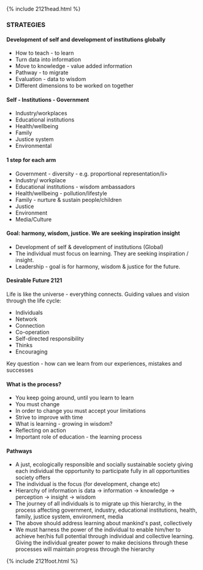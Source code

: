 {% include 2121head.html %}<!--  Add content here   Add content here   Add content here --><!--  Add content here   Add content here   Add content here --><h3>STRATEGIES</h3><h4>Development of self and development of institutions globally</h4><ul>	<li>How to teach - to learn</li>	<li>Turn data into information</li>	<li>Move to knowledge - value added information</li>	<li>Pathway - to migrate</li>	<li>Evaluation - data to wisdom</li>	<li>Different dimensions to be worked on together</li></ul><h4>Self - Institutions - Government</h4><ul>	<li>Industry/workplaces</li>	<li>Educational institutions</li>	<li>Health/wellbeing</li>	<li>Family</li>	<li>Justice system</li>	<li>Environmental</li></ul><h4>1 step for each arm</h4><ul>	<li>Government - diversity - e.g. proportional representation/li>	<li>Industry/ workplace</li>	<li>Educational institutions - wisdom ambassadors</li>	<li>Health/wellbeing - pollution/lifestyle</li>	<li>Family - nurture & sustain people/children</li>	<li>Justice</li>	<li>Environment</li>	<li>Media/Culture</li></ul><h4>Goal:  harmony, wisdom, justice.  We are seeking inspiration insight</h4><ul>	<li>Development of self & development of institutions (Global)</li>	<li>The individual must focus on learning.  They are seeking inspiration / insight.</li>	<li>Leadership - goal is for harmony, wisdom & justice for the future.</li></ul><h4>Desirable Future 2121</h4><p align="left">Life is like the universe - everything connects.  Guiding values and vision through the life cycle:</p><ul>	<li>Individuals</li>	<li>Network</li>	<li>Connection</li>	<li>Co-operation</li>	<li>Self-directed responsibility</li>	<li>Thinks</li>	<li>Encouraging</li></ul><p align="left">Key question - how can we learn from our experiences, mistakes and successes</p><h4>What is the process?</h4><ul>	<li>You keep going around, until you learn to learn</li>	<li>You must change</li>	<li>In order to change you must accept your limitations</li>	<li>Strive to improve with time</li>	<li>What is learning - growing in wisdom?</li>	<li>Reflecting on action</li>	<li>Important role of education - the learning process</li></ul><h4>Pathways</h4><ul>	<li>A just, ecologically responsible and socially sustainable society giving each individual the opportunity to participate fully in all opportunities society offers</li>	<li>The individual is the focus (for development, change etc)</li>	<li>Hierarchy of information is data -> information -> knowledge -> perception -> insight -> wisdom</li>	<li>The journey of all individuals is to migrate up this hierarchy, in the process affecting government, industry, educational institutions, health, family, justice system, environment, media</li>	<li>The above should address learning about mankind's past, collectively</li>	<li>We must harness the power of the individual to enable him/her to achieve her/his full potential through individual and collective learning.  Giving the individual greater power to make decisions through these processes will maintain progress through the hierarchy</li></ul>{% include 2121foot.html %}
